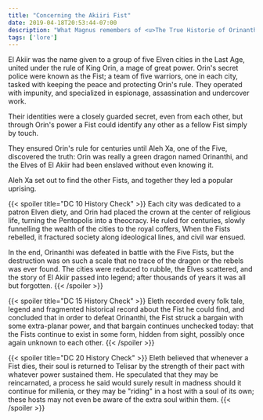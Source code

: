 ```yaml
---
title: "Concerning the Akiiri Fist"
date: 2019-04-18T20:53:44-07:00
description: "What Magnus remembers of <u>The True Historie of Orinanthi The Deceiver: Regarding the Sociopolitical Structure of the Elven Pentopolis With Collected Essays and Commentaries of an Illuminating Nature</u>, by Lorithliani um Eleth, 2293 M.E."
tags: ['lore']
---
```



El Akiir was the name given to a group of five Elven cities in the Last Age, united under the rule
of King Orin, a mage of great power. Orin's secret police were known as the Fist; a team of five
warriors, one in each city, tasked with keeping the peace and protecting Orin's rule. They operated
with impunity, and specialized in espionage, assassination and undercover work.

Their identities were a closely guarded secret, even from each other, but through Orin's power 
a Fist could identify any other as a fellow Fist simply by touch.

They ensured Orin's rule for centuries until Aleh Xa, one of the Five, discovered
the truth: Orin was really a green dragon named Orinanthi, and the Elves of El Akiir had been
enslaved without even knowing it.

Aleh Xa set out to find the other Fists, and together they led a popular uprising.

{{< spoiler title="DC 10 History Check" >}}
Each city was dedicated to a patron Elven diety, and Orin had placed the crown at the center of
religious life, turning the Pentopolis into a theocracy. He ruled for centuries, slowly funnelling
the wealth of the cities to the royal coffers, When the Fists rebelled, it fractured society along
ideological lines, and civil war ensued.

In the end, Orinanthi was defeated in battle with the Five Fists, but the destruction was on such a
scale that no trace of the dragon or the rebels was ever found. The cities were reduced to rubble,
the Elves scattered, and the story of El Akiir passed into legend; after thousands of years it 
was all but forgotten.
{{< /spoiler >}}


{{< spoiler title="DC 15 History Check" >}}
Eleth recorded every folk tale, legend and fragmented historical record about the Fist he could
find, and concluded that in order to defeat Orinanthi, the Fist struck a bargain with some
extra-planar power, and that bargain continues unchecked today: that the Fists continue to exist in
some form, hidden from sight, possibly once again unknown to each other.
{{< /spoiler >}}


{{< spoiler title="DC 20 History Check" >}}
Eleth believed that whenever a Fist dies, their soul is returned to Telisar by the strength of their
pact with whatever power sustained them. He speculated that they may be reincarnated, a process he
said would surely result in madness should it continue for millenia, or they may be "riding" in a
host with a soul of its own; these hosts may not even be aware of the extra soul within them.
{{< /spoiler >}}
